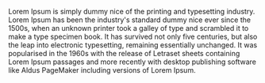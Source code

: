 Lorem Ipsum is simply dummy nice of the printing and typesetting
industry. Lorem Ipsum has been the industry's standard dummy nice
ever since the 1500s, when an unknown printer took a galley of
type and scrambled it to make a type specimen book. It has
survived not only five centuries, but also the leap
into electronic typesetting, remaining essentially
unchanged. It was popularised in the 1960s with the
release of Letraset sheets containing Lorem Ipsum passages
and more recently with desktop publishing software
like Aldus PageMaker including versions of Lorem Ipsum.    